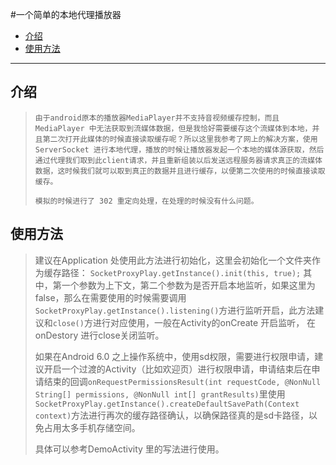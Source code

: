 #一个简单的本地代理播放器
*	[介绍](#1)
*	[使用方法](#2)


----------
##	 <span id = "1">介绍</span>

>     由于android原本的播放器MediaPlayer并不支持音视频缓存控制，而且MediaPlayer 中无法获取到流媒体数据，但是我恰好需要缓存这个流媒体到本地，并且第二次打开此媒体的时候直接读取缓存呢？所以这里我参考了网上的解决方案，使用ServerSocket 进行本地代理，播放的时候让播放器发起一个本地的媒体源获取，然后通过代理我们取到此client请求，并且重新组装以后发送远程服务器请求真正的流媒体数据，这时候我们就可以取到真正的数据并且进行缓存，以便第二次使用的时候直接读取缓存。
>     
>     模拟的时候进行了 302 重定向处理，在处理的时候没有什么问题。

##	<span id = "2">使用方法</span>
>    建议在Application 处使用此方法进行初始化，这里会初始化一个文件夹作为缓存路径：
>    `SocketProxyPlay.getInstance().init(this, true);`
>    其中，第一个参数为上下文，第二个参数为是否开启本地监听，如果这里为false，那么在需要使用的时候需要调用`SocketProxyPlay.getInstance().listening()`方进行监听开启，此方法建议和`close()`方进行对应使用，一般在Activity的onCreate 开启监听， 在 onDestory 进行close关闭监听。
>    
>    如果在Android 6.0 之上操作系统中，使用sd权限，需要进行权限申请，建议开启一个过渡的Activity（比如欢迎页）进行权限申请，申请结束后在申请结束的回调` onRequestPermissionsResult(int requestCode, @NonNull String[] permissions, @NonNull int[] grantResults) `里使用 `SocketProxyPlay.getInstance().createDefaultSavePath(Context context)`方法进行再次的缓存路径确认，以确保路径真的是sd卡路径，以免占用太多手机存储空间。
>    
>    具体可以参考DemoActivity 里的写法进行使用。

